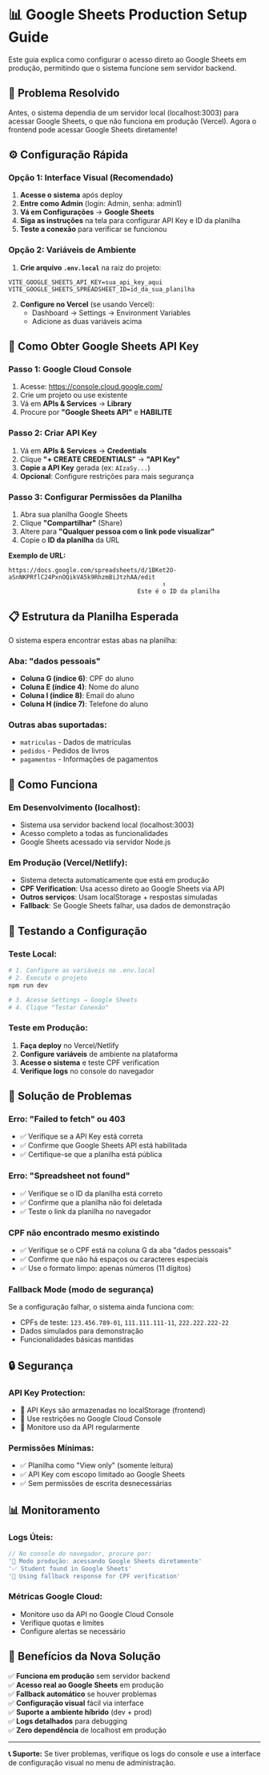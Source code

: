 # 📊 Google Sheets Production Setup Guide

Este guia explica como configurar o acesso direto ao Google Sheets em produção, permitindo que o sistema funcione sem servidor backend.

## 🎯 **Problema Resolvido**

Antes, o sistema dependia de um servidor local (localhost:3003) para acessar Google Sheets, o que não funciona em produção (Vercel). Agora o frontend pode acessar Google Sheets diretamente!

## ⚙️ **Configuração Rápida**

### **Opção 1: Interface Visual (Recomendado)**

1. **Acesse o sistema** após deploy
2. **Entre como Admin** (login: Admin, senha: admin1)  
3. **Vá em Configurações** → **Google Sheets**
4. **Siga as instruções** na tela para configurar API Key e ID da planilha
5. **Teste a conexão** para verificar se funcionou

### **Opção 2: Variáveis de Ambiente**

1. **Crie arquivo `.env.local`** na raiz do projeto:
```env
VITE_GOOGLE_SHEETS_API_KEY=sua_api_key_aqui
VITE_GOOGLE_SHEETS_SPREADSHEET_ID=id_da_sua_planilha
```

2. **Configure no Vercel** (se usando Vercel):
   - Dashboard → Settings → Environment Variables
   - Adicione as duas variáveis acima

## 🔑 **Como Obter Google Sheets API Key**

### **Passo 1: Google Cloud Console**
1. Acesse: https://console.cloud.google.com/
2. Crie um projeto ou use existente
3. Vá em **APIs & Services** → **Library**
4. Procure por **"Google Sheets API"** e **HABILITE**

### **Passo 2: Criar API Key**
1. Vá em **APIs & Services** → **Credentials**
2. Clique **"+ CREATE CREDENTIALS"** → **"API Key"**
3. **Copie a API Key** gerada (ex: `AIzaSy...`)
4. **Opcional**: Configure restrições para mais segurança

### **Passo 3: Configurar Permissões da Planilha**
1. Abra sua planilha Google Sheets
2. Clique **"Compartilhar"** (Share)
3. Altere para **"Qualquer pessoa com o link pode visualizar"**
4. Copie o **ID da planilha** da URL

**Exemplo de URL:**
```
https://docs.google.com/spreadsheets/d/1BKet2O-aSnNKPRflC24PxnOQikVA5k9RhzmBiJtzhAA/edit
                                           ↑
                                    Este é o ID da planilha
```

## 📋 **Estrutura da Planilha Esperada**

O sistema espera encontrar estas abas na planilha:

### **Aba: "dados pessoais"**
- **Coluna G (índice 6)**: CPF do aluno
- **Coluna E (índice 4)**: Nome do aluno  
- **Coluna I (índice 8)**: Email do aluno
- **Coluna H (índice 7)**: Telefone do aluno

### **Outras abas suportadas:**
- `matriculas` - Dados de matrículas
- `pedidos` - Pedidos de livros
- `pagamentos` - Informações de pagamentos

## 🚀 **Como Funciona**

### **Em Desenvolvimento (localhost):**
- Sistema usa servidor backend local (localhost:3003)
- Acesso completo a todas as funcionalidades
- Google Sheets acessado via servidor Node.js

### **Em Produção (Vercel/Netlify):**
- Sistema detecta automaticamente que está em produção
- **CPF Verification**: Usa acesso direto ao Google Sheets via API
- **Outros serviços**: Usam localStorage + respostas simuladas
- **Fallback**: Se Google Sheets falhar, usa dados de demonstração

## 🔧 **Testando a Configuração**

### **Teste Local:**
```bash
# 1. Configure as variáveis no .env.local
# 2. Execute o projeto
npm run dev

# 3. Acesse Settings → Google Sheets
# 4. Clique "Testar Conexão"
```

### **Teste em Produção:**
1. **Faça deploy** no Vercel/Netlify
2. **Configure variáveis** de ambiente na plataforma
3. **Acesse o sistema** e teste CPF verification
4. **Verifique logs** no console do navegador

## 🐛 **Solução de Problemas**

### **Erro: "Failed to fetch" ou 403**
- ✅ Verifique se a API Key está correta
- ✅ Confirme que Google Sheets API está habilitada
- ✅ Certifique-se que a planilha está pública

### **Erro: "Spreadsheet not found"**
- ✅ Verifique se o ID da planilha está correto
- ✅ Confirme que a planilha não foi deletada
- ✅ Teste o link da planilha no navegador

### **CPF não encontrado mesmo existindo**
- ✅ Verifique se o CPF está na coluna G da aba "dados pessoais"
- ✅ Confirme que não há espaços ou caracteres especiais
- ✅ Use o formato limpo: apenas números (11 dígitos)

### **Fallback Mode (modo de segurança)**
Se a configuração falhar, o sistema ainda funciona com:
- CPFs de teste: `123.456.789-01`, `111.111.111-11`, `222.222.222-22`
- Dados simulados para demonstração
- Funcionalidades básicas mantidas

## 🔒 **Segurança**

### **API Key Protection:**
- 🔐 API Keys são armazenadas no localStorage (frontend)
- 🔐 Use restrições no Google Cloud Console
- 🔐 Monitore uso da API regularmente

### **Permissões Mínimas:**
- ✅ Planilha como "View only" (somente leitura)
- ✅ API Key com escopo limitado ao Google Sheets
- ✅ Sem permissões de escrita desnecessárias

## 📊 **Monitoramento**

### **Logs Úteis:**
```javascript
// No console do navegador, procure por:
'📱 Modo produção: acessando Google Sheets diretamente'
'✅ Student found in Google Sheets'
'🔄 Using fallback response for CPF verification'
```

### **Métricas Google Cloud:**
- Monitore uso da API no Google Cloud Console
- Verifique quotas e limites
- Configure alertas se necessário

## 🎉 **Benefícios da Nova Solução**

✅ **Funciona em produção** sem servidor backend  
✅ **Acesso real ao Google Sheets** em produção  
✅ **Fallback automático** se houver problemas  
✅ **Configuração visual** fácil via interface  
✅ **Suporte a ambiente híbrido** (dev + prod)  
✅ **Logs detalhados** para debugging  
✅ **Zero dependência** de localhost em produção  

---

**📞 Suporte:** Se tiver problemas, verifique os logs do console e use a interface de configuração visual no menu de administração.
